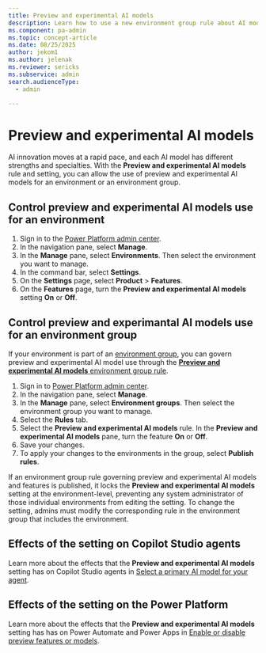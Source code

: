 ```yaml
---
title: Preview and experimental AI models
description: Learn how to use a new environment group rule about AI models.
ms.component: pa-admin
ms.topic: concept-article
ms.date: 08/25/2025
author: jekom1
ms.author: jelenak
ms.reviewer: sericks
ms.subservice: admin
search.audienceType: 
  - admin

---
```


# Preview and experimental AI models

AI innovation moves at a rapid pace, and each AI model has different strengths and specialties. With the **Preview and experimental AI models** rule and setting, you can allow the use of preview and experimental AI models for an environment or an environment group.

## Control preview and experimental AI models use for an environment

1. Sign in to the [Power Platform admin center](https://admin.powerplatform.microsoft.com).
2. In the navigation pane, select **Manage**.
3. In the **Manage** pane, select **Environments**. Then select the environment you want to manage.
4. In the command bar, select **Settings**.
5. On the **Settings** page, select **Product** > **Features**.
6. On the **Features** page, turn the **Preview and experimental AI models** setting **On** or **Off**.

## Control preview and experimantal AI models use for an environment group

If your environment is part of an [environment group](environment-groups.md), you can govern preview and experimental AI model use through the [**Preview and experimental AI models** environment group rule](environment-groups-rules.md).

1. Sign in to [Power Platform admin center](https://admin.powerplatform.microsoft.com).
2. In the navigation pane, select **Manage**.
3. In the **Manage** pane, select **Environment groups**. Then select the environment group you want to manage.
4. Select the **Rules** tab.
5. Select the **Preview and experimental AI models** rule. In the **Preview and experimental AI models** pane, turn the feature **On** or **Off**.
6. Save your changes.
7. To apply your changes to the environments in the group, select **Publish rules**.

If an environment group rule governing preview and experimental AI models and features is published, it locks the **Preview and experimental AI models** setting at the environment-level, preventing any system administrator of those individual environments from editing the setting. To change the setting, admins must modify the corresponding rule in the environment group that includes the environment. 

## Effects of the setting on Copilot Studio agents

Learn more about the effects that the **Preview and experimental AI models** setting has on Copilot Studio agents in [Select a primary AI model for your agent](/microsoft-copilot-studio/authoring-select-agent-model).

## Effects of the setting on the Power Platform

Learn more about the effects that the **Preview and experimental AI models** setting has has on Power Automate and Power Apps in [Enable or disable preview features or models](/ai-builder/administer#enable-or-disable-preview-features-or-models).

